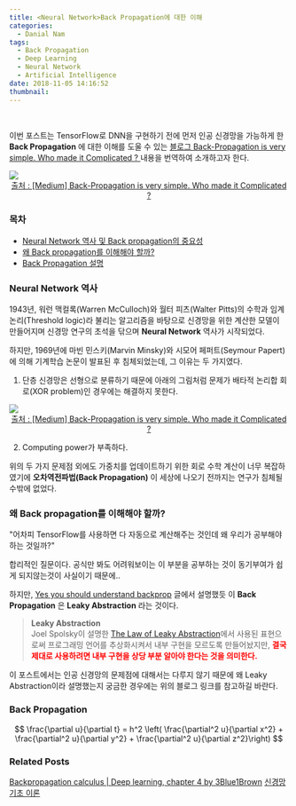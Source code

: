 ```yaml
---
title: <Neural Network>Back Propagation에 대한 이해
categories:
  - Danial Nam
tags:
  - Back Propagation
  - Deep Learning
  - Neural Network
  - Artificial Intelligence
date: 2018-11-05 14:16:52
thumbnail:
---
```


<br>

이번 포스트는 TensorFlow로 DNN을 구현하기 전에 먼저 인공 신경망을 가능하게 한 **Back Propagation** 에 대한 이해를 도울 수 있는 [블로그 Back-Propagation is very simple. Who made it Complicated ? ](https://medium.com/@14prakash/back-propagation-is-very-simple-who-made-it-complicated-97b794c97e5c?fbclid=IwAR2bn8rI7yxT5BC-0Ovy2IvzHEb2z_uaVdaw-uPLK-9-SmI2JoP6EK7do-0)내용을 번역하여 소개하고자 한다.

<div>
<img src='https://cdn-images-1.medium.com/max/2000/1*fnU_3MGmFp0LBIzRPx42-w.png'>
<a style='display: block; text-align: center;' href='https://medium.com/@14prakash/back-propagation-is-very-simple-who-made-it-complicated-97b794c97e5c?fbclid=IwAR2bn8rI7yxT5BC-0Ovy2IvzHEb2z_uaVdaw-uPLK-9-SmI2JoP6EK7do-0'>출처 : [Medium] Back-Propagation is very simple. Who made it Complicated ?</a>
</div>

### 목차
- <a href='#nn-history'>Neural Network 역사 및 Back propagation의 중요성</a>
- <a href='#why-back-propagation'>왜 Back propagation를 이해해야 할까?</a>
- <a href='#back-propagation'>Back Propagation 설명</a>


<h3 id='nn-history' href='#nn-history'>Neural Network 역사</h3>

 1943년, 워런 맥컬록(Warren McCulloch)와 월터 피츠(Walter Pitts)의 수학과 임계 논리(Threshold logic)라 불리는 알고리즘을 바탕으로 신경망을 위한 계산한 모델이 만들어지며 신경망 연구의 초석을 닦으며 **Neural Network** 역사가 시작되었다.

 하지만, 1969년에 마빈 민스키(Marvin Minsky)와 시모어 페퍼트(Seymour Papert)에 의해 기계학습 논문이 발표된 후 침체되었는데, 그 이유는 두 가지였다.

1. 단층 신경망은 선형으로 분류하기 때문에 아래의 그림처럼 문제가 배타적 논리합 회로(XOR problem)인 경우에는 해결하지 못한다.
<div>
<img src='https://cdn-images-1.medium.com/max/2000/0*qdRb80zUpJPtrbRD.'/>
<a style='display: block; text-align: center;' href='https://medium.com/@jayeshbahire/the-xor-problem-in-neural-networks-50006411840b'>
출처 : [Medium] Back-Propagation is very simple. Who made it Complicated ?</a>
</div>

2. Computing power가 부족하다.

위의 두 가지 문제점 외에도 가중치를 업데이트하기 위한 회로 수학 계산이 너무 복잡하였기에 **오차역전파법(Back Propagation)** 이 세상에 나오기 전까지는 연구가 침체될 수밖에 없었다.

<h3 id='why-back-propagation' href='#why-back-propagation'>왜 Back propagation를 이해해야 할까?</h3>

"어차피 TensorFlow를 사용하면 다 자동으로 계산해주는 것인데 왜 우리가 공부해야 하는 것일까?"

합리적인 질문이다. 공식만 봐도 어려워보이는 이 부분을 공부하는 것이 동기부여가 쉽게 되지않는것이 사실이기 때문에..

하지만, [Yes you should understand backprop](https://medium.com/@karpathy/yes-you-should-understand-backprop-e2f06eab496b) 글에서 설명했듯 이 **Back Propagation** 은 **Leaky Abstraction** 라는 것이다.

> **Leaky Abstraction**<br>
Joel Spolsky이 설명한 [The Law of Leaky Abstraction](https://www.joelonsoftware.com/2002/11/11/the-law-of-leaky-abstractions/)에서 사용된 표현으로써 프로그래밍 언어를 추상화시켜서 내부 구현을 모르도록 만들어놨지만, <strong style='color:red'>결국 제대로 사용하려면 내부 구현을 상당 부분 알아야 한다는 것을 의미한다.</strong>

이 포스트에서는 인공 신경망의 문제점에 대해서는 다루지 않기 때문에 왜 Leaky Abstraction이라 설명했는지 궁금한 경우에는 위의 블로그 링크를 참고하길 바란다.

<h3 id='back-propagation' href='#back-propagation'>Back Propagation</h3>

$$
\frac{\partial u}{\partial t} = h^2 \left( \frac{\partial^2 u}{\partial x^2} + \frac{\partial^2 u}{\partial y^2} + \frac{\partial^2 u}{\partial z^2}\right)
$$

### Related Posts
[Backpropagation calculus | Deep learning, chapter 4 by 3Blue1Brown](https://www.youtube.com/watch?v=tIeHLnjs5U8&fbclid=IwAR2lsWOByt_MrzBkv5-Dc9P6JIdvHv1pUELE5q-0SVqQ73b6tS-RYGUI9eM)
[신경망 기초 이론](https://datascienceschool.net/view-notebook/0178802a219c4e6bb9b820b49bf57f91/)
